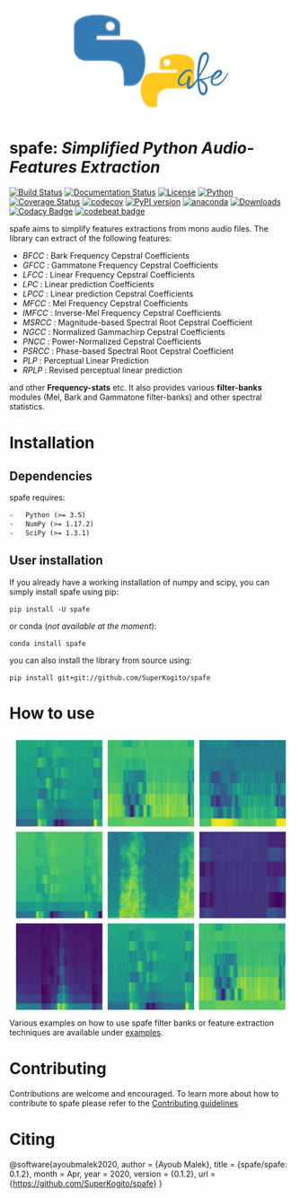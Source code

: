 <p align="center">
<img src="logo.jpg">
</p>

spafe: *Simplified Python Audio-Features Extraction*
====================================================
[![Build Status](https://travis-ci.org/SuperKogito/spafe.svg?branch=master)](https://travis-ci.org/SuperKogito/spafe) [![Documentation Status](https://readthedocs.org/projects/spafe/badge/?version=latest)](https://spafe.readthedocs.io/en/latest/?badge=latest) [![License](https://img.shields.io/badge/license-BSD%203--Clause%20License%20(Revised)%20-blue)](https://github.com/SuperKogito/spafe/blob/master/LICENSE) [![Python](https://img.shields.io/badge/python-3.5%20%7C%203.6%20%7C%203.7-blue)](https://www.python.org/doc/versions/) [![Coverage Status](https://coveralls.io/repos/github/SuperKogito/spafe/badge.svg?branch=master)](https://coveralls.io/github/SuperKogito/spafe?branch=master) [![codecov](https://codecov.io/gh/SuperKogito/spafe/branch/master/graph/badge.svg)](https://codecov.io/gh/SuperKogito/spafe) [![PyPI version](https://badge.fury.io/py/spafe.svg)](https://badge.fury.io/py/spafe) [![anaconda](https://anaconda.org/superkogito/spafe/badges/version.svg)](https://anaconda.org/SuperKogito/spafe) [![Downloads](https://pepy.tech/badge/spafe)](https://pepy.tech/project/spafe) [![Codacy Badge](https://api.codacy.com/project/badge/Grade/e94b18b0e9a040d4bc30d478879f86eb)](https://www.codacy.com/manual/SuperKogito/spafe?utm_source=github.com&utm_medium=referral&utm_content=SuperKogito/spafe&utm_campaign=Badge_Grade) [![codebeat badge](https://codebeat.co/badges/97f81ec3-b8a3-42ff-a9f5-f6cf165f4448)](https://codebeat.co/projects/github-com-superkogito-spafe-master)

spafe aims to simplify features extractions from mono audio files. The library can extract of the following features:

- *BFCC*  : Bark Frequency Cepstral Coefficients
- *GFCC*  : Gammatone Frequency Cepstral Coefficients
- *LFCC*  : Linear Frequency Cepstral Coefficients
- *LPC*   : Linear prediction Coefficients
- *LPCC*  : Linear prediction Cepstral Coefficients
- *MFCC*  : Mel Frequency Cepstral Coefficients
- *IMFCC* : Inverse-Mel Frequency Cepstral Coefficients
- *MSRCC* : Magnitude-based Spectral Root Cepstral Coefficient
- *NGCC*  : Normalized Gammachirp Cepstral Coefficients
- *PNCC*  : Power-Normalized Cepstral Coefficients
- *PSRCC* : Phase-based Spectral Root Cepstral Coefficient
- *PLP*   : Perceptual Linear Prediction
- *RPLP*  : Revised perceptual linear prediction

and other  **Frequency-stats** etc. It also provides various **filter-banks** modules (Mel, Bark and Gammatone filter-banks) and other spectral statistics.

Installation
============

Dependencies
------------

spafe requires:

```
-	Python (>= 3.5)
-	NumPy (>= 1.17.2)
-	SciPy (>= 1.3.1)
```
User installation
-----------------

If you already have a working installation of numpy and scipy, you can simply install spafe using pip:

```
pip install -U spafe
```

or conda (*not available at the moment*\):

```
conda install spafe
```

you can also install the library from source using:

```
pip install git+git://github.com/SuperKogito/spafe
```

How to use
==========
![](examples/examples.jpg)
Various examples on how to use spafe filter banks or feature extraction techniques are available under [examples](https://github.com/SuperKogito/spafe/tree/master/examples).

Contributing
============

Contributions are welcome and encouraged. To learn more about how to contribute to spafe please refer to the [Contributing guidelines](https://github.com/SuperKogito/spafe/blob/master/CONTRIBUTING.md)


Citing
======
@software{ayoubmalek2020,
  author       = {Ayoub Malek},
  title        = {spafe/spafe: 0.1.2},
  month        = Apr,
  year         = 2020,
  version      = {0.1.2},
  url          = {https://github.com/SuperKogito/spafe}
}
